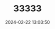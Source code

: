 ---
title: "33333"
category: "Mitrephora lanotan"
draft: false
date: 2024-02-22 13:03:50
languages:
  Tagalog: ["Dalinas", "Dalinas-lalaki", "Dalingas", "Lanotan", "Banitan"]
  Philippine (Other): ["Malausa", "Paginga", "Pangananan"]
---